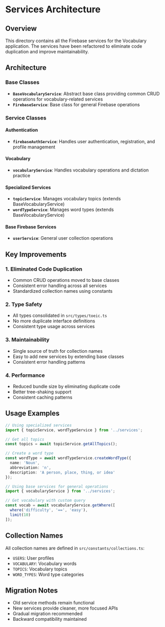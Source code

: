 # Services Architecture

## Overview
This directory contains all the Firebase services for the Vocabulary application. The services have been refactored to eliminate code duplication and improve maintainability.

## Architecture

### Base Classes
- **`BaseVocabularyService`**: Abstract base class providing common CRUD operations for vocabulary-related services
- **`FirebaseService`**: Base class for general Firebase operations

### Service Classes

#### Authentication
- **`firebaseAuthService`**: Handles user authentication, registration, and profile management

#### Vocabulary
- **`vocabularyService`**: Handles vocabulary operations and dictation practice

#### Specialized Services
- **`topicService`**: Manages vocabulary topics (extends BaseVocabularyService)
- **`wordTypeService`**: Manages word types (extends BaseVocabularyService)

#### Base Firebase Services
- **`userService`**: General user collection operations

## Key Improvements

### 1. Eliminated Code Duplication
- Common CRUD operations moved to base classes
- Consistent error handling across all services
- Standardized collection names using constants

### 2. Type Safety
- All types consolidated in `src/types/toeic.ts`
- No more duplicate interface definitions
- Consistent type usage across services

### 3. Maintainability
- Single source of truth for collection names
- Easy to add new services by extending base classes
- Consistent error handling patterns

### 4. Performance
- Reduced bundle size by eliminating duplicate code
- Better tree-shaking support
- Consistent caching patterns

## Usage Examples

```typescript
// Using specialized services
import { topicService, wordTypeService } from '../services';

// Get all topics
const topics = await topicService.getAllTopics();

// Create a word type
const wordType = await wordTypeService.createWordType({
  name: 'Noun',
  abbreviation: 'n',
  description: 'A person, place, thing, or idea'
});

// Using base services for general operations
import { vocabularyService } from '../services';

// Get vocabulary with custom query
const vocab = await vocabularyService.getWhere([
  where('difficulty', '==', 'easy'),
  limit(10)
]);
```

## Collection Names
All collection names are defined in `src/constants/collections.ts`:

- `USERS`: User profiles
- `VOCABULARY`: Vocabulary words
- `TOPICS`: Vocabulary topics
- `WORD_TYPES`: Word type categories

## Migration Notes
- Old service methods remain functional
- New services provide cleaner, more focused APIs
- Gradual migration recommended
- Backward compatibility maintained
